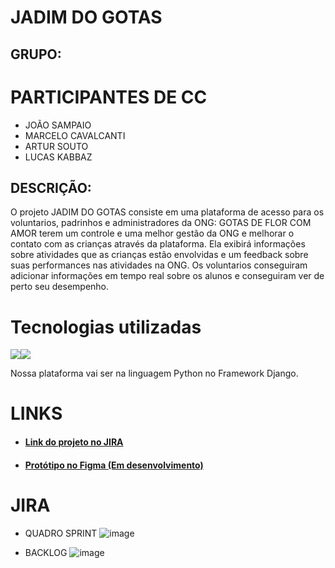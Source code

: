 # JADIM DO GOTAS

## GRUPO:

# PARTICIPANTES DE CC

* JOÃO SAMPAIO
* MARCELO CAVALCANTI
* ARTUR SOUTO
* LUCAS KABBAZ


## DESCRIÇÃO:

O projeto JADIM DO GOTAS consiste em uma plataforma de acesso para os voluntarios, padrinhos e administradores da ONG: GOTAS DE FLOR COM AMOR terem um controle e uma melhor gestão da ONG e melhorar o contato com as crianças através da plataforma. Ela exibirá informações sobre atividades que as crianças estão envolvidas e um feedback sobre suas performances nas atividades na ONG. Os voluntarios conseguiram adicionar informações em tempo real sobre os alunos e conseguiram ver de perto seu desempenho.

# Tecnologias utilizadas
<img src="https://img.shields.io/badge/Python-FFD43B?style=for-the-badge&logo=python&logoColor=blue" /><img src="https://img.shields.io/badge/Django-092E20?style=for-the-badge&logo=django&logoColor=green" />

Nossa plataforma vai ser na linguagem Python no Framework Django.

# LINKS

* #### [Link do projeto no JIRA](https://kabbaz.atlassian.net/jira/software/projects/G10/boards/2/backlog)

* #### [Protótipo no Figma (Em desenvolvimento)](https://www.figma.com/file/HdLvW4y68knUPL7sloAn6j/Untitled?type=design&node-id=0%3A1&mode=design&t=gQHpecppc5uG7SSK-1)

# JIRA

* QUADRO SPRINT
![image](https://github.com/ArturSouto/G10/assets/80278821/5fb727e3-ecbd-435d-8e05-8393885f5f12)

* BACKLOG
![image](https://github.com/ArturSouto/G10/assets/80278821/d97338da-1cf4-4a75-b362-083c0282059a)


